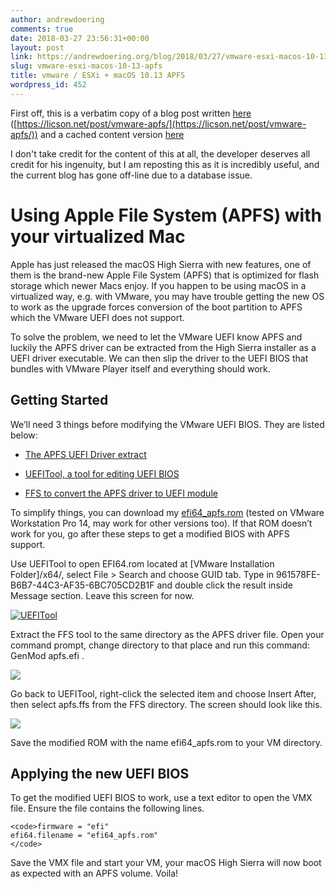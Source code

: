```yaml
---
author: andrewdoering
comments: true
date: 2018-03-27 23:56:31+00:00
layout: post
link: https://andrewdoering.org/blog/2018/03/27/vmware-esxi-macos-10-13-apfs/
slug: vmware-esxi-macos-10-13-apfs
title: vmware / ESXi + macOS 10.13 APFS
wordpress_id: 452
---
```


First off, this is a verbatim copy of a blog post written [here](https://licson.net/post/vmware-apfs/) ([https://licson.net/post/vmware-apfs/](https://licson.net/post/vmware-apfs/)) and a cached content version [here](https://webcache.googleusercontent.com/search?q=cache:Uvv6UFhC2GsJ:https://licson.net/post/vmware-apfs/+&cd=1&hl=en&ct=clnk&gl=us)

I don't take credit for the content of this at all, the developer deserves all credit for his ingenuity, but I am reposting this as it is incredibly useful, and the current blog has gone off-line due to a database issue.



# Using Apple File System (APFS) with your virtualized Mac



Apple has just released the macOS High Sierra with new features, one of them is the brand-new Apple File System (APFS) that is optimized for flash storage which newer Macs enjoy. If you happen to be using macOS in a virtualized way, e.g. with VMware, you may have trouble getting the new OS to work as the upgrade forces conversion of the boot partition to APFS which the VMware UEFI does not support.

To solve the problem, we need to let the VMware UEFI know APFS and luckily the APFS driver can be extracted from the High Sierra installer as a UEFI driver executable. We can then slip the driver to the UEFI BIOS that bundles with VMware Player itself and everything should work.



## Getting Started



We’ll need 3 things before modifying the VMware UEFI BIOS. They are listed below:





  * [The APFS UEFI Driver extract](https://github.com/darkhandz/XPS15-9550-Sierra/blob/master/CLOVER-Install/drivers64UEFI/apfs.efi?raw=true)


  * [UEFITool, a tool for editing UEFI BIOS](https://github.com/LongSoft/UEFITool/releases)


  * [FFS to convert the APFS driver to UEFI module](https://github.com/pbatard/ffs/releases)



To simplify things, you can download my [efi64_apfs.rom](https://andrewdoering.org/blog/wp-content/uploads/2018/03/efi64_apfs.rom_.zip) (tested on VMware Workstation Pro 14, may work for other versions too). If that ROM doesn’t work for you, go after these steps to get a modified BIOS with APFS support.

Use UEFITool to open EFI64.rom located at [VMware Installation Folder]/x64/, select File > Search and choose GUID tab. Type in 961578FE-B6B7-44C3-AF35-6BC705CD2B1F and double click the result inside Message section. Leave this screen for now.

[![UEFITool](https://andrewdoering.org/blog/wp-content/uploads/2018/03/vmware_apfs_ubu_screen.png)](https://andrewdoering.org/blog/wp-content/uploads/2018/03/vmware_apfs_ubu_screen.png)

Extract the FFS tool to the same directory as the APFS driver file. Open your command prompt, change directory to that place and run this command:  GenMod apfs.efi .

[![](https://andrewdoering.org/blog/wp-content/uploads/2018/03/vmware_apfs_ffs_screen.png)](https://andrewdoering.org/blog/wp-content/uploads/2018/03/vmware_apfs_ffs_screen.png)

Go back to UEFITool, right-click the selected item and choose Insert After, then select apfs.ffs from the FFS directory. The screen should look like this.

[![](https://andrewdoering.org/blog/wp-content/uploads/2018/03/vmware_apfs_ins_screen.png)](https://andrewdoering.org/blog/wp-content/uploads/2018/03/vmware_apfs_ins_screen.png)

Save the modified ROM with the name efi64_apfs.rom to your VM directory.



## Applying the new UEFI BIOS



To get the modified UEFI BIOS to work, use a text editor to open the VMX file. Ensure the file contains the following lines.


    
    <code>firmware = "efi"
    efi64.filename = "efi64_apfs.rom"
    </code>



Save the VMX file and start your VM, your macOS High Sierra will now boot as expected with an APFS volume. Voila!
